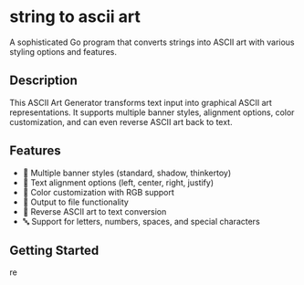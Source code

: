 # string to ascii art
A sophisticated Go program that converts strings into ASCII art with various styling options and features.

## Description

This ASCII Art Generator transforms text input into graphical ASCII art representations. It supports multiple banner styles, alignment options, color customization, and can even reverse ASCII art back to text.

## Features

- 🎯 Multiple banner styles (standard, shadow, thinkertoy)
- 📏 Text alignment options (left, center, right, justify)
- 🌈 Color customization with RGB support
- 💾 Output to file functionality
- 🔄 Reverse ASCII art to text conversion
- 🔤 Support for letters, numbers, spaces, and special characters

## Getting Started
re  